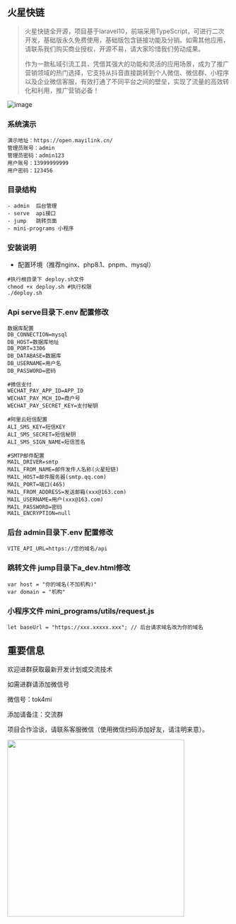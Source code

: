 ## 火星快链


> 火星快链全开源，项目基于laravel10，前端采用TypeScript，可进行二次开发，基础版永久免费使用，基础版包含链接功能及分销。如需其他应用，请联系我们购买商业授权，开源不易，请大家珍惜我们劳动成果。
> 
> 作为一款私域引流工具，凭借其强大的功能和灵活的应用场景，成为了推广营销领域的热门选择，它支持从抖音直接跳转到个人微信、微信群、小程序以及企业微信客服，有效打通了不同平台之间的壁垒，实现了流量的高效转化和利用，推广营销必备！


![image](https://github.com/user-attachments/assets/76f93840-4453-4aae-ac50-7b01a4010152)



### 系统演示
```
演示地址：https://open.mayilink.cn/
管理员账号：admin
管理员密码：admin123
用户账号：13999999999
用户密码：123456
```


### 目录结构
```
- admin  后台管理
- serve  api接口
- jump   跳转页面
- mini-programs 小程序
```


### 安装说明

- 配置环境（推荐nginx、php8.1、pnpm、mysql）

```
#执行根目录下 deploy.sh文件
chmod +x deploy.sh #执行权限
./deploy.sh
```



### Api serve目录下.env 配置修改
```
数据库配置
DB_CONNECTION=mysql
DB_HOST=数据库地址
DB_PORT=3306
DB_DATABASE=数据库
DB_USERNAME=用户名
DB_PASSWORD=密码

#微信支付
WECHAT_PAY_APP_ID=APP_ID
WECHAT_PAY_MCH_ID=商户号
WECHAT_PAY_SECRET_KEY=支付秘钥

#阿里云短信配置
ALI_SMS_KEY=短信KEY
ALI_SMS_SECRET=短信秘钥
ALI_SMS_SIGN_NAME=短信签名

#SMTP邮件配置
MAIL_DRIVER=smtp
MAIL_FROM_NAME=邮件发件人名称(火星短链)
MAIL_HOST=邮件服务器(smtp.qq.com)
MAIL_PORT=端口(465)
MAIL_FROM_ADDRESS=发送邮箱(xxx@163.com)
MAIL_USERNAME=用户(xxx@163.com)
MAIL_PASSWORD=密码
MAIL_ENCRYPTION=null

```
### 后台 admin目录下.env 配置修改
```
VITE_API_URL=https://您的域名/api
```

### 跳转文件 jump目录下a_dev.html修改
```
var host = "你的域名(不加机构)"
var domain = "机构"
```

### 小程序文件 mini_programs/utils/request.js
```
let baseUrl = "https://xxx.xxxxx.xxx"; // 后台请求域名改为你的域名
```


## 重要信息

欢迎进群获取最新开发计划或交流技术

如需进群请添加微信号

微信号：tok4mi

添加请备注：交流群

项目合作洽谈，请联系客服微信（使用微信扫码添加好友，请注明来意）。

<img src="https://huoxing.tos-cn-shanghai.volces.com/2024/11/05/HFiFy0AaqSLxmlFb0RScBKgLtGVzC9xXb7M9HCJ5.jpg" width="400">
